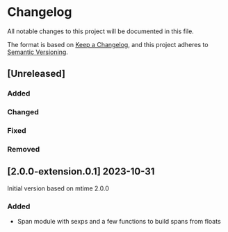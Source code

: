 # Changelog

All notable changes to this project will be documented in this file.

The format is based on [Keep a Changelog](https://keepachangelog.com/en/1.1.0/),
and this project adheres to [Semantic Versioning](https://semver.org/spec/v2.0.0.html).

## [Unreleased]

### Added
### Changed
### Fixed
### Removed

## [2.0.0-extension.0.1] 2023-10-31

Initial version based on mtime 2.0.0

### Added

- Span module with sexps and a few functions to build spans from floats
